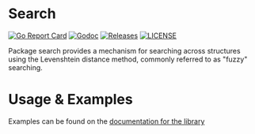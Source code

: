 # Search

[![Go Report Card](https://goreportcard.com/badge/github.com/ecnepsnai/search?style=flat-square)](https://goreportcard.com/report/github.com/ecnepsnai/search)
[![Godoc](https://img.shields.io/badge/go-documentation-blue.svg?style=flat-square)](https://pkg.go.dev/github.com/ecnepsnai/search)
[![Releases](https://img.shields.io/github/release/ecnepsnai/search/all.svg?style=flat-square)](https://github.com/ecnepsnai/search/releases)
[![LICENSE](https://img.shields.io/github/license/ecnepsnai/search.svg?style=flat-square)](https://github.com/ecnepsnai/search/blob/master/LICENSE)

Package search provides a mechanism for searching across structures using the Levenshtein distance method, commonly
referred to as "fuzzy" searching.

# Usage & Examples

Examples can be found on the [documentation for the library](https://pkg.go.dev/github.com/ecnepsnai/search)
